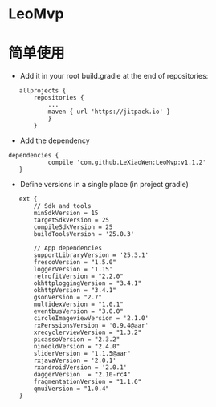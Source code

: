 # LeoMvp
# 简单使用
- Add it in your root build.gradle at the end of repositories:
 ```
 	allprojects {
		repositories {
			...
			maven { url 'https://jitpack.io' }
			}
		}
 ```
 - Add the dependency
 
 ```
 dependencies {
	        compile 'com.github.LeXiaoWen:LeoMvp:v1.1.2'
	}
 ```

- Define versions in a single place (in project gradle)
 ```
    ext {
        // Sdk and tools
        minSdkVersion = 15
        targetSdkVersion = 25
        compileSdkVersion = 25
        buildToolsVersion = '25.0.3'

        // App dependencies
        supportLibraryVersion = '25.3.1'
        frescoVersion = "1.5.0"
        loggerVersion = '1.15'
        retrofitVersion = "2.2.0"
        okhttploggingVersion = "3.4.1"
        okhttpVersion = "3.4.1"
        gsonVersion = "2.7"
        multidexVersion = "1.0.1"
        eventbusVersion = "3.0.0"
        circleImageviewVersion = '2.1.0'
        rxPerssionsVersion = '0.9.4@aar'
        xrecyclerviewVersion = "1.3.2"
        picassoVersion = "2.3.2"
        nineoldVersion = "2.4.0"
        sliderVersion = "1.1.5@aar"
        rxjavaVersion = '2.0.1'
        rxandroidVersion = '2.0.1'
        daggerVersion  = "2.10-rc4"
        fragmentationVersion = "1.1.6"
        qmuiVersion = "1.0.4"
    }
 ```